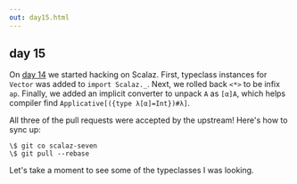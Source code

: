 ```yaml
---
out: day15.html
---
```


  [day14]: ./day14.html

day 15
------

On [day 14][day14] we started hacking on Scalaz. First, typeclass instances for `Vector` was added to `import Scalaz._`. Next, we rolled back `<*>` to be infix `ap`. Finally, we added an implicit converter to unpack `A` as `[α]A`, which helps compiler find `Applicative[({type λ[α]=Int})#λ]`.

All three of the pull requests were accepted by the upstream! Here's how to sync up:

```
\$ git co scalaz-seven
\$ git pull --rebase
```

Let's take a moment to see some of the typeclasses I was looking.
